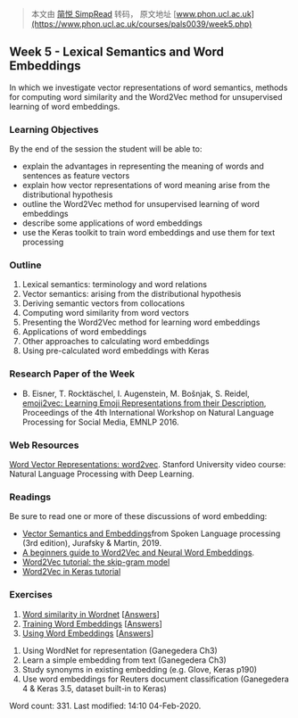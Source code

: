 > 本文由 [简悦 SimpRead](http://ksria.com/simpread/) 转码， 原文地址 [www.phon.ucl.ac.uk](https://www.phon.ucl.ac.uk/courses/pals0039/week5.php)

Week 5 - Lexical Semantics and Word Embeddings
----------------------------------------------

In which we investigate vector representations of word semantics, methods for computing word similarity and the Word2Vec method for unsupervised learning of word embeddings.

### Learning Objectives

By the end of the session the student will be able to:

*   explain the advantages in representing the meaning of words and sentences as feature vectors
*   explain how vector representations of word meaning arise from the distributional hypothesis
*   outline the Word2Vec method for unsupervised learning of word embeddings
*   describe some applications of word embeddings
*   use the Keras toolkit to train word embeddings and use them for text processing

### Outline

1.  Lexical semantics: terminology and word relations
2.  Vector semantics: arising from the distributional hypothesis
3.  Deriving semantic vectors from collocations
4.  Computing word similarity from word vectors
5.  Presenting the Word2Vec method for learning word embeddings
6.  Applications of word embeddings
7.  Other approaches to calculating word embeddings
8.  Using pre-calculated word embeddings with Keras

### Research Paper of the Week

*   B. Eisner, T. Rocktäschel, I. Augenstein, M. Bošnjak, S. Reidel, [emoji2vec: Learning Emoji Representations from their Description](https://www.aclweb.org/anthology/W16-6208.pdf), Proceedings of the 4th International Workshop on Natural Language Processing for Social Media, EMNLP 2016.

### Web Resources

[Word Vector Representations: word2vec](https://www.youtube.com/watch?v=ERibwqs9p38). Stanford University video course: Natural Language Processing with Deep Learning.

### Readings

Be sure to read one or more of these discussions of word embedding:

*   [Vector Semantics and Embeddings](https://web.stanford.edu/~jurafsky/slp3/6.pdf)from Spoken Language processing (3rd edition), Jurafsky & Martin, 2019.
*   [A beginners guide to Word2Vec and Neural Word Embeddings](https://skymind.ai/wiki/word2vec).
*   [Word2Vec tutorial: the skip-gram model](http://mccormickml.com/2016/04/19/word2vec-tutorial-the-skip-gram-model/)
*   [Word2Vec in Keras tutorial](https://adventuresinmachinelearning.com/word2vec-keras-tutorial/)

### Exercises

1.  [Word similarity in Wordnet](https://colab.research.google.com/github/mhuckvale/pals0039/blob/master/Exercise_5_1.ipynb) [[Answers](https://colab.research.google.com/github/mhuckvale/pals0039/blob/master/Answers_5_1.ipynb)]
2.  [Training Word Embeddings](https://colab.research.google.com/github/mhuckvale/pals0039/blob/master/Exercise_5_2.ipynb) [[Answers](https://colab.research.google.com/github/mhuckvale/pals0039/blob/master/Answers_5_2.ipynb)]
3.  [Using Word Embeddings](https://colab.research.google.com/github/mhuckvale/pals0039/blob/master/Exercise_5_3.ipynb) [[Answers](https://colab.research.google.com/github/mhuckvale/pals0039/blob/master/Answers_5_3.ipynb)]

<ol> <li>Using WordNet for representation (Ganegedera Ch3) <li>Learn a simple embedding from text (Ganegedera Ch3) <li>Study synonyms in existing embedding (e.g. Glove, Keras p190) <li>Use word embeddings for Reuters document classification (Ganegedera 4 & Keras 3.5, dataset built-in to Keras) </ol>

Word count: 331. Last modified: 14:10 04-Feb-2020.